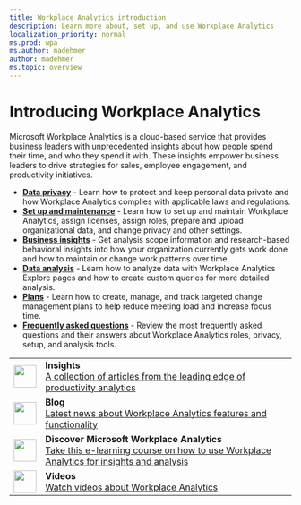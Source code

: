 ```yaml
---
title: Workplace Analytics introduction
description: Learn more about, set up, and use Workplace Analytics
localization_priority: normal 
ms.prod: wpa
ms.author: madehmer
author: madehmer
ms.topic: overview
---
```

# Introducing Workplace Analytics

Microsoft Workplace Analytics is a cloud-based service that provides business leaders with unprecedented insights about how people spend their time, and who they spend it with. These insights empower business leaders to drive strategies for sales, employee engagement, and productivity initiatives.

* [**Data privacy**](../WorkplaceAnalytics/privacy/data-protection-intro.md) - Learn how to protect and keep personal data private and how Workplace Analytics complies with applicable laws and regulations.
* [**Set up and maintenance**](../WorkplaceAnalytics/use/home-page.md) - Learn how to set up and maintain Workplace Analytics, assign licenses, assign roles, prepare and upload organizational data, and change privacy and other settings.
* [**Business insights**](../WorkplaceAnalytics/use/home-page.md) - Get analysis scope information and research-based behavioral insights into how your organization currently gets work done and how to maintain or change work patterns over time.
* [**Data analysis**](../WorkplaceAnalytics/Overview/get-started.md) - Learn how to analyze data with Workplace Analytics Explore pages and how to create custom queries for more detailed analysis.
* [**Plans**](../WorkplaceAnalytics/tutorials/solutionsv2-intro.md) - Learn how to create, manage, and track targeted change management plans to help reduce meeting load and increase focus time.
* [**Frequently asked questions**](../WorkplaceAnalytics/use/faq.md) - Review the most frequently asked questions and their answers about Workplace Analytics roles, privacy, setup, and analysis tools.

|               |               |
| ------------- | ------------- |
| <img src="https://docs.microsoft.com/media/common/i_progressive.svg" width="40 px" height="40 px" alt-text="Workplace Analytics Insights"> | **Insights**<br>[A collection of articles from the leading edge of productivity analytics](https://insights.office.com) |
| <img src="https://docs.microsoft.com/media/common/i_blog.svg" width="40 px" height="40 px" alt-text="Stay connected with the Workplace Analytics Blog"> | **Blog**<br>[Latest news about Workplace Analytics features and functionality](https://techcommunity.microsoft.com/t5/Office-365-Analytics-Blog/bg-p/Office365AnalyticsBlog) |
| <img src="https://docs.microsoft.com/media/common/i_virtual-training.svg" width="40 px" height="40 px" alt-text="Virtual training for Microsoft Workplace Analytics"> | **Discover Microsoft Workplace Analytics**<br>[Take this e-learning course on how to use Workplace Analytics for insights and analysis](https://docs.microsoft.com/learn/modules/workplace-analytics-discover/) |
| <img src="https://docs.microsoft.com/media/common/i_video.svg" width="40 px" height="40 px" alt-text="Watch videos about Workplace Analytics"> | **Videos**<br>[Watch videos about Workplace Analytics](~/overview/videos.md) |
